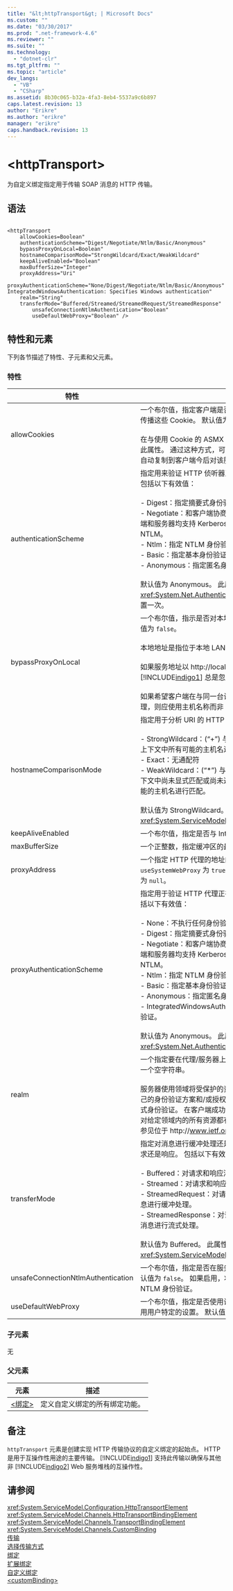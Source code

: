 ```yaml
---
title: "&lt;httpTransport&gt; | Microsoft Docs"
ms.custom: ""
ms.date: "03/30/2017"
ms.prod: ".net-framework-4.6"
ms.reviewer: ""
ms.suite: ""
ms.technology: 
  - "dotnet-clr"
ms.tgt_pltfrm: ""
ms.topic: "article"
dev_langs: 
  - "VB"
  - "CSharp"
ms.assetid: 8b30c065-b32a-4fa3-8eb4-5537a9c6b897
caps.latest.revision: 13
author: "Erikre"
ms.author: "erikre"
manager: "erikre"
caps.handback.revision: 13
---
```

# &lt;httpTransport&gt;
为自定义绑定指定用于传输 SOAP 消息的 HTTP 传输。  
  
## 语法  
  
```  
  
<httpTransport  
    allowCookies=Boolean"  
    authenticationScheme="Digest/Negotiate/Ntlm/Basic/Anonymous"  
    bypassProxyOnLocal=Boolean"  
    hostnameComparisonMode="StrongWildcard/Exact/WeakWildcard"  
    keepAliveEnabled="Boolean"  
    maxBufferSize="Integer"  
    proxyAddress="Uri"  
    proxyAuthenticationScheme="None/Digest/Negotiate/Ntlm/Basic/Anonymous"  
IntegratedWindowsAuthentication: Specifies Windows authentication"  
    realm="String"  
    transferMode="Buffered/Streamed/StreamedRequest/StreamedResponse"  
        unsafeConnectionNtlmAuthentication="Boolean"  
        useDefaultWebProxy="Boolean" />  
```  
  
## 特性和元素  
 下列各节描述了特性、子元素和父元素。  
  
### 特性  
  
|特性|描述|  
|--------|--------|  
|allowCookies|一个布尔值，指定客户端是否接受 Cookie 并在今后的请求中传播这些 Cookie。  默认值为 `false`。<br /><br /> 在与使用 Cookie 的 ASMX Web 服务进行交互时，可以使用此属性。  通过这种方式，可以确保从服务器返回的 Cookie 自动复制到客户端今后对该服务的所有请求。|  
|authenticationScheme|指定用来验证 HTTP 侦听器正在处理的客户端请求的协议。  包括以下有效值：<br /><br /> -   Digest：指定摘要式身份验证。<br />-   Negotiate：和客户端协商以确定身份验证方案。  如果客户端和服务器均支持 Kerberos，则使用 Kerberos；否则使用 NTLM。<br />-   Ntlm：指定 NTLM 身份验证。<br />-   Basic：指定基本身份验证。<br />-   Anonymous：指定匿名身份验证。<br /><br /> 默认值为 Anonymous。  此属性的类型为 <xref:System.Net.AuthenticationSchemes>。  此属性只能设置一次。|  
|bypassProxyOnLocal|一个布尔值，指示是否对本地地址不使用代理服务器。  默认值为 `false`。<br /><br /> 本地地址是指位于本地 LAN 或 Intranet 上的地址。<br /><br /> 如果服务地址以 http:\/\/localhost 开头，则 [!INCLUDE[indigo1](../../../../../includes/indigo1-md.md)] 总是忽略代理。<br /><br /> 如果希望客户端在与同一台计算机上的服务通话时使用代理，则应使用主机名称而非 localhost。|  
|hostnameComparisonMode|指定用于分析 URI 的 HTTP 主机名比较模式。  有效值为<br /><br /> -   StrongWildcard：\(“\+”\) 与指定方案、端口和相对 URI 的上下文中所有可能的主机名进行匹配。<br />-   Exact：无通配符<br />-   WeakWildcard：\(“\*”\) 与指定方案、端口和相对 UIR 的上下文中尚未显式匹配或尚未通过强通配符机制匹配的所有可能的主机名进行匹配。<br /><br /> 默认值为 StrongWildcard。  此属性的类型为 <xref:System.ServiceModel.HostnameComparisonMode>。|  
|keepAliveEnabled|一个布尔值，指定是否与 Internet 资源建立持久性连接。|  
|maxBufferSize|一个正整数，指定缓冲区的最大大小。  默认值为 524288。|  
|proxyAddress|一个指定 HTTP 代理的地址的 URI。  如果 `useSystemWebProxy` 为 `true`，则此设置必须为 `null`。  默认值为 `null`。|  
|proxyAuthenticationScheme|指定用于验证 HTTP 代理正在处理的客户端请求的协议。  包括以下有效值：<br /><br /> -   None：不执行任何身份验证。<br />-   Digest：指定摘要式身份验证。<br />-   Negotiate：和客户端协商以确定身份验证方案。  如果客户端和服务器均支持 Kerberos，则使用 Kerberos；否则使用 NTLM。<br />-   Ntlm：指定 NTLM 身份验证。<br />-   Basic：指定基本身份验证。<br />-   Anonymous：指定匿名身份验证。<br />-   IntegratedWindowsAuthentication：指定 Windows 身份验证。<br /><br /> 默认值为 Anonymous。  此属性的类型为 <xref:System.Net.AuthenticationSchemes>。|  
|realm|一个指定要在代理\/服务器上使用的领域的字符串。  默认值为一个空字符串。<br /><br /> 服务器使用领域将受保护的资源分区。  每个分区都可以有自己的身份验证方案和\/或授权数据库。  领域仅用于基本和摘要式身份验证。  在客户端成功进行身份验证之后，该身份验证对给定领域内的所有资源都有效。  有关领域的详细说明，请参见位于 http:\/\/www.ietf.org 的 RFC 2617。|  
|transferMode|指定对消息进行缓冲处理还是流式处理，或者指定消息是请求还是响应。  包括以下有效值：<br /><br /> -   Buffered：对请求和响应消息进行缓冲处理。<br />-   Streamed：对请求和响应消息进行流式处理。<br />-   StreamedRequest：对请求消息进行流式处理，对响应消息进行缓冲处理。<br />-   StreamedResponse：对请求消息进行缓冲处理，对响应消息进行流式处理。<br /><br /> 默认值为 Buffered。  此属性的类型为 <xref:System.ServiceModel.TransferMode>。|  
|unsafeConnectionNtlmAuthentication|一个布尔值，指定是否在服务器上启用不安全连接共享。  默认值为 `false`。  如果启用，将对每个 TCP 连接执行一次 NTLM 身份验证。|  
|useDefaultWebProxy|一个布尔值，指定是否使用计算机范围的代理设置，而不使用用户特定的设置。  默认值为 `true`。|  
  
### 子元素  
 无  
  
### 父元素  
  
|元素|描述|  
|--------|--------|  
|[\<绑定\>](../../../../../docs/framework/misc/binding.md)|定义自定义绑定的所有绑定功能。|  
  
## 备注  
 `httpTransport` 元素是创建实现 HTTP 传输协议的自定义绑定的起始点。  HTTP 是用于互操作性用途的主要传输。  [!INCLUDE[indigo1](../../../../../includes/indigo1-md.md)] 支持此传输以确保与其他非 [!INCLUDE[indigo2](../../../../../includes/indigo2-md.md)] Web 服务堆栈的互操作性。  
  
## 请参阅  
 <xref:System.ServiceModel.Configuration.HttpTransportElement>   
 <xref:System.ServiceModel.Channels.HttpTransportBindingElement>   
 <xref:System.ServiceModel.Channels.TransportBindingElement>   
 <xref:System.ServiceModel.Channels.CustomBinding>   
 [传输](../../../../../docs/framework/wcf/feature-details/transports.md)   
 [选择传输方式](../../../../../docs/framework/wcf/feature-details/choosing-a-transport.md)   
 [绑定](../../../../../docs/framework/wcf/bindings.md)   
 [扩展绑定](../../../../../docs/framework/wcf/extending/extending-bindings.md)   
 [自定义绑定](../../../../../docs/framework/wcf/extending/custom-bindings.md)   
 [\<customBinding\>](../../../../../docs/framework/configure-apps/file-schema/wcf/custombinding.md)